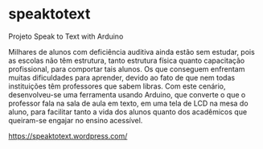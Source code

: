 # speaktotext

Projeto Speak to Text with Arduino

Milhares de alunos com deficiência auditiva ainda estão sem estudar, pois as escolas não têm estrutura, tanto estrutura física quanto capacitação profissional, para comportar tais alunos. Os que conseguem enfrentam muitas dificuldades para aprender, devido ao fato de que nem todas instituições têm professores que sabem libras. Com este cenário, desenvolveu-se uma ferramenta usando Arduino, que converte o que o professor fala na sala de aula em texto, em uma tela de LCD na mesa do aluno, para facilitar tanto a vida dos alunos quanto dos acadêmicos que queiram-se engajar no ensino acessível.

https://speaktotext.wordpress.com/
